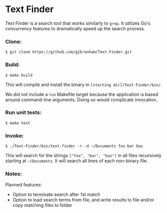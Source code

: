 # Text Finder

Text Finder is a search tool that works similarly to `grep`. It utilizes Go's concurrency features to dramatically speed up the search process.

### Clone:

`$ git clone https://github.com/gjbranham/Text-Finder.git`

### Build:

`$ make build`

This will compile and install the binary in `[starting dir]/Text-Finder/bin/`. 

We did not include a `run` Makefile target because the application is based around command-line arguments. Doing so would complicate invocation.

### Run unit tests:

`$ make test`

### Invoke:

`$ ./Text-Finder/bin/text-finder -r -d ~/Documents foo bar baz`

This will search for the strings `["foo", "bar", "baz"]` in all files recursively starting at `~/Documents`. It will search all lines of each non-binary file.

### Notes:

Planned features:
- Option to terminate search after 1st match
- Option to load search terms from file, and write results to file and/or copy matching files to folder
 